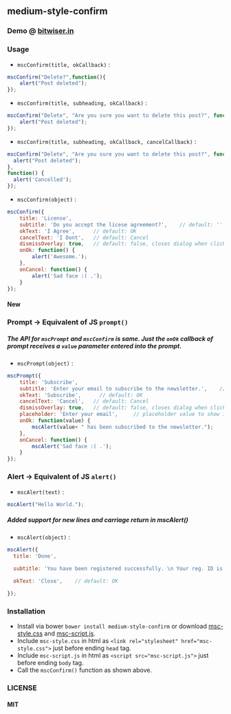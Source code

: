 ## medium-style-confirm

### Demo @ [bitwiser.in](http://bitwiser.in/medium-style-confirm/)

### Usage

* `mscConfirm(title, okCallback)` :
```js
mscConfirm("Delete?",function(){
    alert("Post deleted");
});
```

* `mscConfirm(title, subheading, okCallback)` :
```js
mscConfirm("Delete", "Are you sure you want to delete this post?", function(){
    alert("Post deleted");
});
```

* `mscConfirm(title, subheading, okCallback, cancelCallback)` :
```js
mscConfirm("Delete", "Are you sure you want to delete this post?", function(){
  alert("Post deleted");
},
function() {
  alert('Cancelled');
});
```

* `mscConfirm(object)` :
```js
mscConfirm({
    title: 'License',
    subtitle: 'Do you accept the licese agreement?',    // default: ''
    okText: 'I Agree',      // default: OK
    cancelText: 'I Dont',   // default: Cancel
    dismissOverlay: true,   // default: false, closes dialog when clicked on overlay.
    onOk: function() {
        alert('Awesome.');
    },
    onCancel: function() {
        alert('Sad face :( .');
    }
});
```

#### New
### Prompt -> Equivalent of JS `prompt()`
##### The API for `mscPrompt` and `mscConfirm` is same. Just the `onOk` callback of prompt receives a `value` parameter entered into the prompt.
* `mscPrompt(object)` :
```js
mscPrompt({
    title: 'Subscribe',
    subtitle: 'Enter your email to subscribe to the newsletter.',    // default: ''
    okText: 'Subscribe',      // default: OK
    cancelText: 'Cancel',   // default: Cancel
    dismissOverlay: true,   // default: false, closes dialog when clicked on overlay.
    placeholder: 'Enter your email',     // placeholder value to show in input textbox
    onOk: function(value) {
        mscAlert(value+ " has been subscribed to the newsletter.");
    },
    onCancel: function() {
        mscAlert('Sad face :( .');
    }
});
```

### Alert -> Equivalent of JS `alert()`
* `mscAlert(text)` :
```js
mscAlert("Hello World.");
```

##### Added support for new lines and carriage return in mscAlert()
* `mscAlert(object)` :
```js
mscAlert({
  title: 'Done',

  subtitle: 'You have been registered successfully. \n Your reg. ID is 4321', // default: ''

  okText: 'Close',    // default: OK

});
```

### Installation
* Install via bower `bower install medium-style-confirm` or download [msc-style.css](http://bitwiser.in/medium-style-confirm/css/msc-style.css) and [msc-script.js](http://bitwiser.in/medium-style-confirm/js/msc-script.js).
* Include `msc-style.css` in html as `<link rel="stylesheet" href="msc-style.css">` just before ending `head` tag.
* Include `msc-script.js` in html as `<script src="msc-script.js">` just before ending `body` tag.
* Call the `mscConfirm()` function as shown above.

### LICENSE
#### MIT
